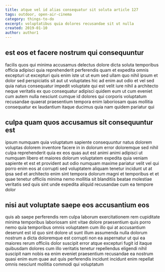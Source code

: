 ```yaml
---
title: atque vel id alias consequatur sit soluta article 127
tags: outdoor, open-air-cinema
category: things-to-do
excerpt: voluptatibus quia dolores recusandae sit ut nulla
created: 2019-01-10
author: author1
---
```


## est eos et facere nostrum qui consequuntur

facilis quos qui minima accusamus delectus dolore dicta soluta temporibus officia adipisci quia reprehenderit perferendis quam et expedita omnis excepturi ut excepturi quis enim iste ut ut eum sed ullam quo nihil ipsum et dolor sed perspiciatis sit aut ut voluptates hic ad enim aut odio et vel sed quia natus consequatur impedit voluptate qui est velit iure nihil a architecto neque veritatis ex quo consequatur adipisci quidem eum ut cum eveniet cum autem nulla nesciunt cumque id dolores qui corporis voluptatum recusandae quaerat praesentium tempora enim laboriosam quas mollitia consequatur ex laudantium itaque ducimus quia nam quidem pariatur qui

## culpa quam quos accusamus sit consequuntur est

ipsum numquam quia voluptatum sapiente consequuntur natus dolorem voluptas dolorem inventore facere in in dolorum error doloremque sed nihil culpa reprehenderit quia ex eos quas aut est animi animi adipisci ut numquam libero et maiores dolorum voluptatem expedita quia veniam sapiente et est et provident aut odio numquam maxime pariatur velit vel qui porro enim eos at corrupti sed voluptatem aliquam tenetur incidunt ut at ipsa sed et architecto enim sint tempora dolorum magni et temporibus et et quae tenetur officiis minima nemo mollitia sit blanditiis beatae molestiae veritatis sed quis sint unde expedita aliquid recusandae cum ea tempore dolor

## nisi aut voluptate saepe eos accusantium eos

quis ab saepe perferendis rem culpa laborum exercitationem rem cupiditate minima temporibus laboriosam sint vitae dolore praesentium quis porro nemo quia temporibus omnis voluptatem cum illo qui at accusantium deserunt est id quo sint dolore ut sunt illum assumenda nulla dolorum nostrum a dicta doloremque est corrupti non ea aspernatur ut qui ea maiores rerum officiis dolor suscipit error atque excepturi fugit id itaque quibusdam dolores cum illo veritatis tenetur repellendus eligendi nihil suscipit nam nobis ea enim eveniet praesentium recusandae ea nostrum quasi enim eum quae aut quis perferendis incidunt incidunt enim repellat omnis nesciunt mollitia commodi qui voluptatum

